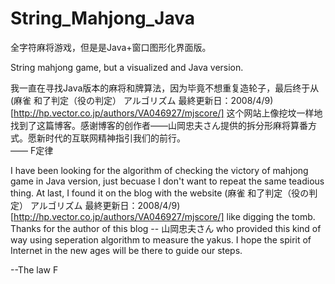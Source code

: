 # String_Mahjong_Java
全字符麻将游戏，但是是Java+窗口图形化界面版。   

String mahjong game, but a visualized and Java version.  

我一直在寻找Java版本的麻将和牌算法，因为毕竟不想重复造轮子，最后终于从(麻雀 和了判定（役の判定） アルゴリズム 最終更新日：2008/4/9)
[http://hp.vector.co.jp/authors/VA046927/mjscore/] 这个网站上像挖坟一样地找到了这篇博客。感谢博客的创作者——山岡忠夫さん提供的拆分形麻将算番方式。愿新时代的互联网精神指引我们的前行。   
—— F定律

I have been looking for the algorithm of checking the victory of mahjong game in Java version, just becuase I don't want to repeat the same teadious thing. At last, I found it on the blog with the website (麻雀 和了判定（役の判定） アルゴリズム 最終更新日：2008/4/9)[http://hp.vector.co.jp/authors/VA046927/mjscore/] like digging the tomb. Thanks for the author of this blog -- 山岡忠夫さん who provided this kind of way using seperation algorithm to measure the yakus. I hope the spirit of Internet in the new ages will be there to guide our steps.

--The law F
